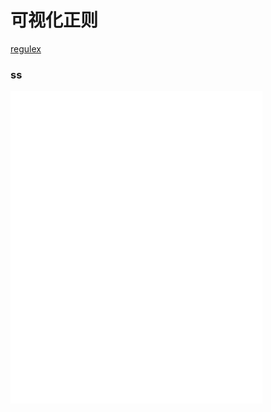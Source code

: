 # 可视化正则

[regulex](https://jex.im/regulex/#!flags=&re=%5E(a%7Cb)*%3F%24)

### ss
<iframe id="iframe" height=500 width=80% frameborder=0 allowfullcreen="true" src="/english/index.html"></iframe>